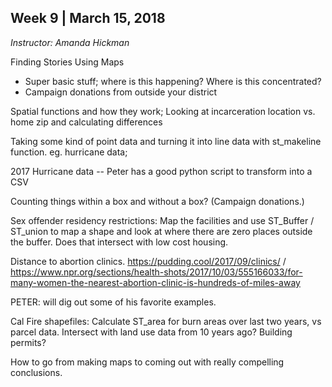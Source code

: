 ## Week 9 | March 15, 2018
*Instructor: Amanda Hickman*

Finding Stories Using Maps

* Super basic stuff; where is this happening? Where is this concentrated?
* Campaign donations from outside your district

Spatial functions and how they work;
Looking at incarceration location vs. home zip and calculating differences

Taking some kind of point data and turning it into line data with st_makeline function. eg. hurricane data;

2017 Hurricane data -- Peter has a good python script to transform into a CSV

Counting things within a box and without a box? (Campaign donations.)

Sex offender residency restrictions: Map the facilities and use ST_Buffer / ST_union to map a shape and look at where there are zero places outside the buffer. Does that intersect with low cost housing.

Distance to abortion clinics. https://pudding.cool/2017/09/clinics/ / https://www.npr.org/sections/health-shots/2017/10/03/555166033/for-many-women-the-nearest-abortion-clinic-is-hundreds-of-miles-away

PETER: will dig out some of his favorite examples.

Cal Fire shapefiles: Calculate ST_area for burn areas over last two years, vs parcel data. Intersect with land use data from 10 years ago? Building permits?

How to go from making maps to coming out with really compelling conclusions. 
